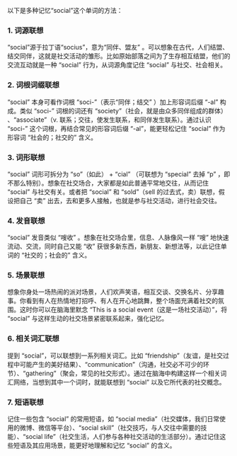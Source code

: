 以下是多种记忆“social”这个单词的方法：
### 1. 词源联想
“social”源于拉丁语“socius”，意为“同伴、盟友” 。可以想象在古代，人们结盟、结交同伴，这就是社交活动的雏形。比如原始部落之间为了生存相互结盟，他们的交流互动就是一种 “social” 行为，从词源角度记住 “social” 与社交、社会相关。

### 2. 词根词缀联想
“social” 本身可看作词根 “soci-”（表示“同伴；结交” ）加上形容词后缀 “-al” 构成。类似 “soci-” 词根的词还有 “society”（社会，就是由众多同伴组成的群体） 、“associate”（v. 联系；交往，使发生联系，和同伴发生联系）。通过认识 “soci-” 这个词根，再结合常见的形容词后缀 “-al”，能更轻松记住 “social” 作为形容词 “社会的；社交的” 含义。

### 3. 词形联想
“social” 词形可拆分为 “so”（如此） + “cial” （可联想为 “special” 去掉 “p” ，即不那么特别）。想象在社交场合，大家都是如此普通平常地交往，从而记住 “social” 与社交有关。或者把 “social” 和 “sold”（sell 的过去式，卖）联想，假设把自己 “卖” 出去，去和更多人接触，也就是参与社交活动，进行社会交往。

### 4. 发音联想
“social” 发音类似 “嗖收” 。想象在社交场合里，信息、人脉像风一样 “嗖” 地快速流动、交流，同时自己又能 “收” 获很多新东西，新朋友、新想法等，以此记住单词的 “社交的；社会的” 含义。

### 5. 场景联想
想象你身处一场热闹的派对场景，人们欢声笑语，相互交谈、交换名片、分享趣事。你看到有人在热情地打招呼、有人在开心地跳舞，整个场面充满着社交的氛围。这时你可以在脑海里默念 “This is a social event（这是一场社交活动）”，将 “social” 与这样生动的社交场景紧密联系起来，强化记忆。

### 6. 相关词汇联想
提到 “social”，可以联想到一系列相关词汇。比如 “friendship”（友谊，是社交过程中可能产生的美好结果）、“communication”（沟通，社交必不可少的环节）、“gathering”（聚会，常见的社交形式）。通过在脑海中构建这样一个相关词汇网络，当想到其中一个词时，就能联想到 “social” 以及它所代表的社交概念。

### 7. 短语联想
记住一些包含 “social” 的常用短语，如 “social media”（社交媒体，我们日常使用的微博、微信等平台）、“social skill”（社交技巧，与人交往中需要的技能）、“social life”（社交生活，人们参与各种社交活动的生活部分）。通过记住这些短语及其应用场景，能更好地理解和记忆 “social” 的含义。 
